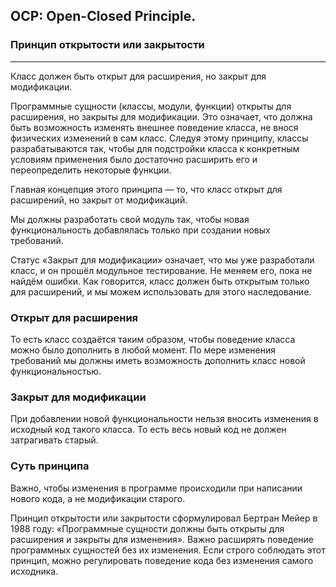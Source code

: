## OCP: Open-Closed Principle. 
### Принцип открытости или закрытости
_____
Класс должен быть открыт для расширения, но закрыт для модификации.

Программные сущности (классы, модули, функции) открыты для расширения,
но закрыты для модификации. Это означает, что должна быть возможность
изменять внешнее поведение класса, не внося физических изменений в сам
класс. Следуя этому принципу, классы разрабатываются так, чтобы для
подстройки класса к конкретным условиям применения было достаточно
расширить его и переопределить некоторые функции.

Главная концепция этого принципа — то, что класс открыт для расширений, но
закрыт от модификаций.

Мы должны разработать свой модуль так, чтобы новая функциональность
добавлялась только при создании новых требований.

Статус «Закрыт для модификации» означает, что мы уже разработали класс, и
он прошёл модульное тестирование. Не меняем его, пока не найдём ошибки.
Как говорится, класс должен быть открытым только для расширений, и мы
можем использовать для этого наследование.

### Открыт для расширения

То есть класс создаётся таким образом, чтобы поведение класса можно было
дополнить в любой момент. По мере изменения требований мы должны иметь
возможность дополнить класс новой функциональностью.

### Закрыт для модификации

При добавлении новой функциональности нельзя вносить изменения в
исходный код такого класса. То есть весь новый код не должен затрагивать
старый.

### Суть принципа

Важно, чтобы изменения в программе происходили при написании нового
кода, а не модификации старого.

Принцип открытости или закрытости сформулировал Бертран Мейер в 1988
году: «Программные сущности должны быть открыты для расширения и
закрыты для изменения». Важно расширять поведение программных
сущностей без их изменения. Если строго соблюдать этот принцип, можно
регулировать поведение кода без изменения самого исходника.